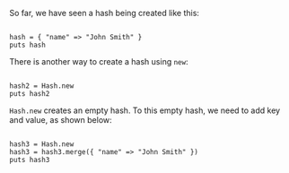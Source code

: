 So far, we have seen a hash
being created like this:

<Editor lang="ruby">
<code>
hash = { "name" => "John Smith" }
puts hash
</code>
</Editor>

There is another way to create a hash
using `new`:

<Editor lang="ruby">
<code>
hash2 = Hash.new
puts hash2
</code>
</Editor>

`Hash.new` creates an empty hash.
To this empty hash, we need to
add key and value, as shown below:

<Editor lang="ruby">
<code>
hash3 = Hash.new
hash3 = hash3.merge({ "name" => "John Smith" })
puts hash3
</code>
</Editor>